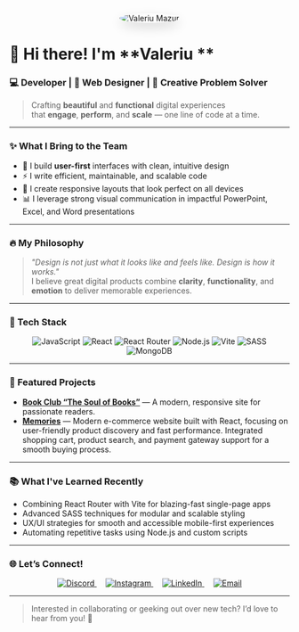 <p align="center">
  <img src="https://i.pinimg.com/736x/82/f9/bd/82f9bd232efb25e7b9b35e69c6b8a838.jpg" alt="Valeriu Mazur"  style="border-radius: 50%; box-shadow: 0 8px 20px rgba(0,0,0,0.15);" />
</p>

# 👋 Hi there! I'm **Valeriu **

### 💻 Developer | 🎨 Web Designer | 🚀 Creative Problem Solver

> Crafting **beautiful** and **functional** digital experiences  
> that **engage**, **perform**, and **scale** — one line of code at a time.

---

### ✨ What I Bring to the Team

- 🎯 I build **user-first** interfaces with clean, intuitive design  
- ⚡ I write efficient, maintainable, and scalable code  
- 📐 I create responsive layouts that look perfect on all devices  
- 📊 I leverage strong visual communication in impactful PowerPoint, Excel, and Word presentations  

---

### 🔥 My Philosophy

> *"Design is not just what it looks like and feels like. Design is how it works."*  
> I believe great digital products combine **clarity**, **functionality**, and **emotion** to deliver memorable experiences.

---

### 🚀 Tech Stack

<p align="center">
  <img src="https://img.shields.io/badge/JavaScript-F7DF1E?style=for-the-badge&logo=javascript&logoColor=black" alt="JavaScript" />
  <img src="https://img.shields.io/badge/React-61DAFB?style=for-the-badge&logo=react&logoColor=black" alt="React" />
  <img src="https://img.shields.io/badge/React_Router-CA4245?style=for-the-badge&logo=react-router&logoColor=white" alt="React Router" />
  <img src="https://img.shields.io/badge/Node.js-339933?style=for-the-badge&logo=node.js&logoColor=white" alt="Node.js" />
  <img src="https://img.shields.io/badge/Vite-646CFF?style=for-the-badge&logo=vite&logoColor=white" alt="Vite" />
  <img src="https://img.shields.io/badge/SASS-hotpink?style=for-the-badge&logo=sass&logoColor=white" alt="SASS" />
  <img src="https://img.shields.io/badge/MongoDB-47A248?style=for-the-badge&logo=mongodb&logoColor=white" alt="MongoDB" />
</p>

---

### 📂 Featured Projects

- **[Book Club “The Soul of Books”](https://sufletul-catilor.vercel.app/index.html)** — A modern, responsive site for passionate readers.  
- **[Memories](https://fe-memories-srl.vercel.app)** — Modern e-commerce website built with React, focusing on user-friendly product discovery and fast performance. Integrated shopping cart, product search, and payment gateway support for a smooth buying process.
---

### 📚 What I've Learned Recently

- Combining React Router with Vite for blazing-fast single-page apps  
- Advanced SASS techniques for modular and scalable styling  
- UX/UI strategies for smooth and accessible mobile-first experiences  
- Automating repetitive tasks using Node.js and custom scripts  

---

### 🌐 Let’s Connect!

<p align="center">
  <a href="https://discord.gg/valera_0001" target="_blank" rel="noopener" style="margin: 0 8px;">
    <img src="https://img.shields.io/badge/Discord-7289DA?style=for-the-badge&logo=discord&logoColor=white" alt="Discord" />
  </a>
  <a href="https://instagram.com/tech_valeriu" target="_blank" rel="noopener" style="margin: 0 8px;">
    <img src="https://img.shields.io/badge/Instagram-E4405F?style=for-the-badge&logo=instagram&logoColor=white" alt="Instagram" />
  </a>
  <a href="https://linkedin.com/in/valeriu-mazur-05a92a2a6" target="_blank" rel="noopener" style="margin: 0 8px;">
    <img src="https://img.shields.io/badge/LinkedIn-0077B5?style=for-the-badge&logo=linkedin&logoColor=white" alt="LinkedIn" />
  </a>
  <a href="mailto:valeriumazur023@gmail.com" target="_blank" rel="noopener" style="margin: 0 8px;">
    <img src="https://img.shields.io/badge/Email-D14836?style=for-the-badge&logo=gmail&logoColor=white" alt="Email" />
  </a>
</p>

---

> Interested in collaborating or geeking out over new tech? I’d love to hear from you! 🚀
